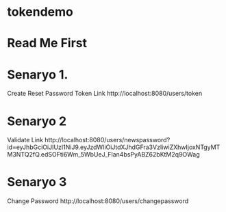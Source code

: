 # tokendemo



# Read Me First




# Senaryo 1.

Create Reset Password Token Link
http://localhost:8080/users/token

# Senaryo 2

Validate Link
http://localhost:8080/users/newspassword?id=eyJhbGciOiJIUzI1NiJ9.eyJzdWIiOiJtdXJhdGFra3VzIiwiZXhwIjoxNTgyMTM3NTQ2fQ.edSOFti6Wm_5WbUeJ_Flan4bsPyABZ62bKtM2q9OWag

# Senaryo 3

Change Password
http://localhost:8080/users/changepassword



